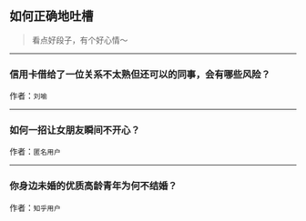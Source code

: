## 如何正确地吐槽

> 看点好段子，有个好心情～


 
---

### 信用卡借给了一位关系不太熟但还可以的同事，会有哪些风险？

> 


作者：`刘喻`

---

### 如何一招让女朋友瞬间不开心？

> 


作者：`匿名用户`

---

### 你身边未婚的优质高龄青年为何不结婚？

> 


作者：`知乎用户`